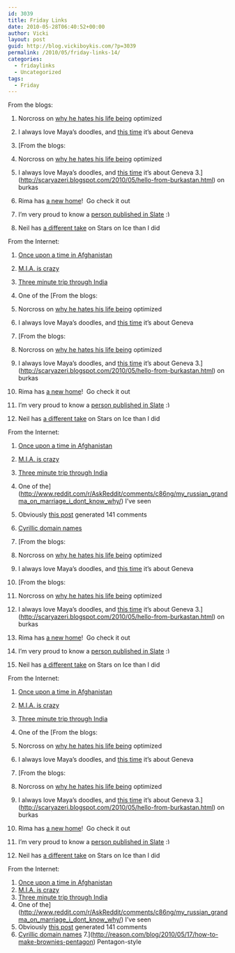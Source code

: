 ```yaml
---
id: 3039
title: Friday Links
date: 2010-05-28T06:40:52+00:00
author: Vicki
layout: post
guid: http://blog.vickiboykis.com/?p=3039
permalink: /2010/05/friday-links-14/
categories:
  - fridaylinks
  - Uncategorized
tags:
  - Friday
---
```

From the blogs:

  1. Norcross on [why he hates his life being](http://restlesslikeme.com/stop-optimizing-my-life/) optimized
  2. I always love Maya&#8217;s doodles, and [this time](http://mayazankoul.com/2010/05/24/impressions-from-geneva/) it&#8217;s about Geneva
  3. [From the blogs:

  1. Norcross on [why he hates his life being](http://restlesslikeme.com/stop-optimizing-my-life/) optimized
  2. I always love Maya&#8217;s doodles, and [this time](http://mayazankoul.com/2010/05/24/impressions-from-geneva/) it&#8217;s about Geneva
  3.](http://scaryazeri.blogspot.com/2010/05/hello-from-burkastan.html) on burkas
  4. Rima has [a new home](http://www.rimarama.com/)!  Go check it out
  5. I&#8217;m very proud to know a [person published in Slate](http://www.slate.com/id/2255103/) <img src="http://blog.vickiboykis.com/wp-includes/images/smilies/simple-smile.png" alt=":)" class="wp-smiley" style="height: 1em; max-height: 1em;" />
  6. Neil has [a different take](http://www.citizenofthemonth.com/2010/05/23/figure-skating-fans-of-orange-county/) on Stars on Ice than I did

From the Internet:

  1. [Once upon a time in Afghanistan](http://www.foreignpolicy.com/articles/2010/05/27/once_upon_a_time_in_afghanistan?page=full)
  2. [M.I.A. is crazy](http://www.nytimes.com/2010/05/30/magazine/30mia-t.html?ref=magazine&pagewanted=all)
  3. [Three minute trip through India](http://gimundo.com/videos/view/a-3-minute-trip-through-india/)
  4. One of the [From the blogs:

  1. Norcross on [why he hates his life being](http://restlesslikeme.com/stop-optimizing-my-life/) optimized
  2. I always love Maya&#8217;s doodles, and [this time](http://mayazankoul.com/2010/05/24/impressions-from-geneva/) it&#8217;s about Geneva
  3. [From the blogs:

  1. Norcross on [why he hates his life being](http://restlesslikeme.com/stop-optimizing-my-life/) optimized
  2. I always love Maya&#8217;s doodles, and [this time](http://mayazankoul.com/2010/05/24/impressions-from-geneva/) it&#8217;s about Geneva
  3.](http://scaryazeri.blogspot.com/2010/05/hello-from-burkastan.html) on burkas
  4. Rima has [a new home](http://www.rimarama.com/)!  Go check it out
  5. I&#8217;m very proud to know a [person published in Slate](http://www.slate.com/id/2255103/) <img src="http://blog.vickiboykis.com/wp-includes/images/smilies/simple-smile.png" alt=":)" class="wp-smiley" style="height: 1em; max-height: 1em;" />
  6. Neil has [a different take](http://www.citizenofthemonth.com/2010/05/23/figure-skating-fans-of-orange-county/) on Stars on Ice than I did

From the Internet:

  1. [Once upon a time in Afghanistan](http://www.foreignpolicy.com/articles/2010/05/27/once_upon_a_time_in_afghanistan?page=full)
  2. [M.I.A. is crazy](http://www.nytimes.com/2010/05/30/magazine/30mia-t.html?ref=magazine&pagewanted=all)
  3. [Three minute trip through India](http://gimundo.com/videos/view/a-3-minute-trip-through-india/)
  4. One of the](http://www.reddit.com/r/AskReddit/comments/c86ng/my_russian_grandma_on_marriage_i_dont_know_why/) I&#8217;ve seen
  5. Obviously [this post](http://www.tabletmag.com/life-and-religion/34105/never-never-land/) generated 141 comments
  6. [Cyrillic domain names](http://www.russiaprofile.org/page.php?pageid=Culture+%26+Living&articleid=a1274724699)
  7. [From the blogs:

  1. Norcross on [why he hates his life being](http://restlesslikeme.com/stop-optimizing-my-life/) optimized
  2. I always love Maya&#8217;s doodles, and [this time](http://mayazankoul.com/2010/05/24/impressions-from-geneva/) it&#8217;s about Geneva
  3. [From the blogs:

  1. Norcross on [why he hates his life being](http://restlesslikeme.com/stop-optimizing-my-life/) optimized
  2. I always love Maya&#8217;s doodles, and [this time](http://mayazankoul.com/2010/05/24/impressions-from-geneva/) it&#8217;s about Geneva
  3.](http://scaryazeri.blogspot.com/2010/05/hello-from-burkastan.html) on burkas
  4. Rima has [a new home](http://www.rimarama.com/)!  Go check it out
  5. I&#8217;m very proud to know a [person published in Slate](http://www.slate.com/id/2255103/) <img src="http://blog.vickiboykis.com/wp-includes/images/smilies/simple-smile.png" alt=":)" class="wp-smiley" style="height: 1em; max-height: 1em;" />
  6. Neil has [a different take](http://www.citizenofthemonth.com/2010/05/23/figure-skating-fans-of-orange-county/) on Stars on Ice than I did

From the Internet:

  1. [Once upon a time in Afghanistan](http://www.foreignpolicy.com/articles/2010/05/27/once_upon_a_time_in_afghanistan?page=full)
  2. [M.I.A. is crazy](http://www.nytimes.com/2010/05/30/magazine/30mia-t.html?ref=magazine&pagewanted=all)
  3. [Three minute trip through India](http://gimundo.com/videos/view/a-3-minute-trip-through-india/)
  4. One of the [From the blogs:

  1. Norcross on [why he hates his life being](http://restlesslikeme.com/stop-optimizing-my-life/) optimized
  2. I always love Maya&#8217;s doodles, and [this time](http://mayazankoul.com/2010/05/24/impressions-from-geneva/) it&#8217;s about Geneva
  3. [From the blogs:

  1. Norcross on [why he hates his life being](http://restlesslikeme.com/stop-optimizing-my-life/) optimized
  2. I always love Maya&#8217;s doodles, and [this time](http://mayazankoul.com/2010/05/24/impressions-from-geneva/) it&#8217;s about Geneva
  3.](http://scaryazeri.blogspot.com/2010/05/hello-from-burkastan.html) on burkas
  4. Rima has [a new home](http://www.rimarama.com/)!  Go check it out
  5. I&#8217;m very proud to know a [person published in Slate](http://www.slate.com/id/2255103/) <img src="http://blog.vickiboykis.com/wp-includes/images/smilies/simple-smile.png" alt=":)" class="wp-smiley" style="height: 1em; max-height: 1em;" />
  6. Neil has [a different take](http://www.citizenofthemonth.com/2010/05/23/figure-skating-fans-of-orange-county/) on Stars on Ice than I did

From the Internet:

  1. [Once upon a time in Afghanistan](http://www.foreignpolicy.com/articles/2010/05/27/once_upon_a_time_in_afghanistan?page=full)
  2. [M.I.A. is crazy](http://www.nytimes.com/2010/05/30/magazine/30mia-t.html?ref=magazine&pagewanted=all)
  3. [Three minute trip through India](http://gimundo.com/videos/view/a-3-minute-trip-through-india/)
  4. One of the](http://www.reddit.com/r/AskReddit/comments/c86ng/my_russian_grandma_on_marriage_i_dont_know_why/) I&#8217;ve seen
  5. Obviously [this post](http://www.tabletmag.com/life-and-religion/34105/never-never-land/) generated 141 comments
  6. [Cyrillic domain names](http://www.russiaprofile.org/page.php?pageid=Culture+%26+Living&articleid=a1274724699)
  7.](http://reason.com/blog/2010/05/17/how-to-make-brownies-pentagon) Pentagon-style